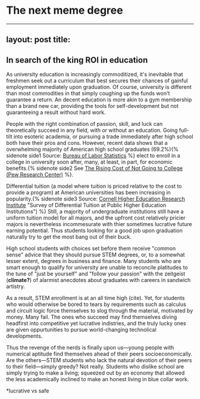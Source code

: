 # The next meme degree

---
layout: post
title: 
---

## In search of the king ROI in education

As university education is increasingly commoditized, it's inevitable that freshmen seek out a curriculum that best secures their chances of gainful employment immediately upon graduation. Of course, university is different than most commodities in that simply coughing up the funds won't guarantee a return. An decent education is more akin to a gym membership than a brand new car, providing the tools for self-development but not guaranteeing a result without hard work.

People with the right combination of passion, skill, and luck can theoretically succeed in any field, with or without an education. Going full-tilt into esoteric academia, or pursuing a trade immediately after high school both have their pros and cons. However, recent data shows that a overwhelming majority of American high school graduates (69.2%){% sidenote side1 Source: [Bureau of Labor Statistics](http://www.bls.gov/news.release/hsgec.nr0.htm "Post-Secondary Enrollment") %} elect to enroll in a college in university soon after, many, at least, in part, for economic benefits.{% sidenote side2 See [The Rising Cost of Not Going to College (Pew Research Center)](http://www.pewsocialtrends.org/2014/02/11/the-rising-cost-of-not-going-to-college/ "Post-Secondary Enrollment") %}.

[//]: # (College enrollment: http://archive.is/vB0kk)
[//]: # (The Rising Cost...: http://archive.is/de89e)

Differential tuition (a model where tuition is priced relative to the cost to provide a program) at American universities has been increasing in popularity.{% sidenote side3 Source: [Cornell Higher Education Research Institute](https://www.ilr.cornell.edu/sites/ilr.cornell.edu/files/2011%20Survey%20of%20Differential%20Tuition%20at%20Public%20Higher%20Education%20Institutions.pdf) "Survey of Differential Tuition at Public Higher Education Institutions") %} Still, a majority of undergraduate institutions still have a uniform tuition model for all majors, and the upfront cost relatively pricier majors is nevertheless incommesurate with thier sometimes lucrative future earning potential. Thus students looking for a good job upon graduation naturally try to get the most bang out of their buck.

High school students with choices set before them receive "common sense" advice that they should pursue STEM degrees, or, to a somewhat lesser extent, degrees in business and finance. Many students who are smart enough to qualify for university are unable to reconcile platitudes to the tune of "just be yourself" and "follow your passion" with the zeitgeist (**climate?**) of alarmist anecdotes about graduates with careers in sandwich artistry. 

[//]: # (Cornell Study...: http://archive.is/de89e)

As a result, STEM enrollment is at an all time high (cite). Yet, for students who would otherwise be bored to tears by requirements such as calculus and circuit logic force themselves to slog through the material, motivated by money. Many fail. The ones who succeed may find themselves diving headfirst into competitive yet lucrative indistries, and the truly lucky ones are given oppurtunities to pursue world-changing technolical developments. 

Thus the revenge of the nerds is finally upon us—young people with numerical aptitude find themselves ahead of their peers socioeconomically. Are the others—STEM students who lack the natural devotion of their peers to their field—simply greedy? Not really. Students who dislike school are simply trying to make a living; squeezed out by an economy that allowed the less academically inclined to make an honest living in blue collar work. 






*lucrative vs safe